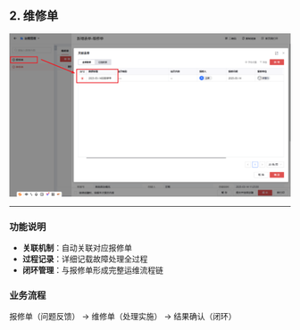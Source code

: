 ## 2. 维修单 

![维修单](./imgs/wxd.png)

---

### 功能说明
- **关联机制**：自动关联对应报修单
- **过程记录**：详细记载故障处理全过程
- **闭环管理**：与报修单形成完整运维流程链

### 业务流程
报修单（问题反馈） → 维修单（处理实施） → 结果确认（闭环）
